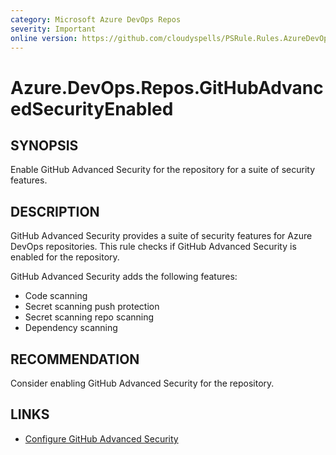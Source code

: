 ```yaml
---
category: Microsoft Azure DevOps Repos
severity: Important
online version: https://github.com/cloudyspells/PSRule.Rules.AzureDevOps/blob/main/src/PSRule.Rules.AzureDevOps/en/Azure.DevOps.Repos.GitHubAdvancedSecurityEnabled.md
---
```


# Azure.DevOps.Repos.GitHubAdvancedSecurityEnabled

## SYNOPSIS

Enable GitHub Advanced Security for the repository for a suite of security features.

## DESCRIPTION

GitHub Advanced Security provides a suite of security features for Azure DevOps
repositories. This rule checks if GitHub Advanced Security is enabled for the
repository.

GitHub Advanced Security adds the following features:

- Code scanning
- Secret scanning push protection
- Secret scanning repo scanning
- Dependency scanning

## RECOMMENDATION

Consider enabling GitHub Advanced Security for the repository.

## LINKS

- [Configure GitHub Advanced Security](https://learn.microsoft.com/en-us/azure/devops/repos/security/configure-github-advanced-security-features?view=azure-devops&tabs=yaml)
